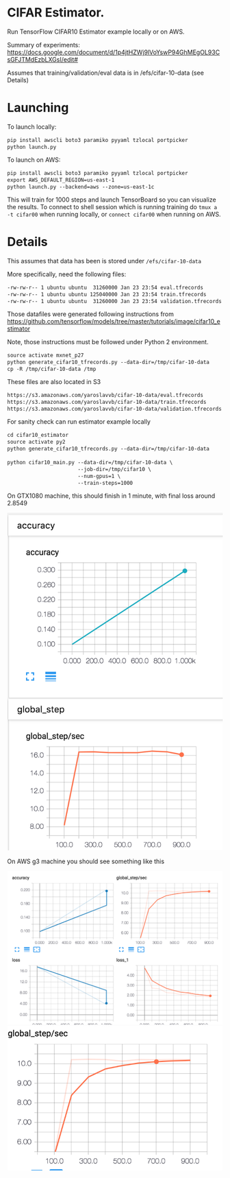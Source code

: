 # CIFAR Estimator.

Run TensorFlow CIFAR10 Estimator example locally or on AWS.

Summary of experiments:
https://docs.google.com/document/d/1p4jtHZWj9lVoYswP94GhMEgOL93CsGFJTMdEzbLXGsI/edit#

Assumes that training/validation/eval data is in /efs/cifar-10-data (see Details)

# Launching

To launch locally:

```
pip install awscli boto3 paramiko pyyaml tzlocal portpicker
python launch.py
```

To launch on AWS:
```
pip install awscli boto3 paramiko pyyaml tzlocal portpicker
export AWS_DEFAULT_REGION=us-east-1
python launch.py --backend=aws --zone=us-east-1c
```

This will train for 1000 steps and launch TensorBoard so you can visualize the results. To connect to shell session which is running training do `tmux a -t cifar00` when running locally, or `connect cifar00` when running on AWS.

# Details
This assumes that data has been is stored under  `/efs/cifar-10-data`

More specifically, need the following files:
```
-rw-rw-r-- 1 ubuntu ubuntu  31260000 Jan 23 23:54 eval.tfrecords
-rw-rw-r-- 1 ubuntu ubuntu 125040000 Jan 23 23:54 train.tfrecords
-rw-rw-r-- 1 ubuntu ubuntu  31260000 Jan 23 23:54 validation.tfrecords
```

Those datafiles were generated following instructions from
https://github.com/tensorflow/models/tree/master/tutorials/image/cifar10_estimator

Note, those instructions must be followed under Python 2 environment.
```
source activate mxnet_p27
python generate_cifar10_tfrecords.py --data-dir=/tmp/cifar-10-data
cp -R /tmp/cifar-10-data /tmp
```

These files are also located in S3
```
https://s3.amazonaws.com/yaroslavvb/cifar-10-data/eval.tfrecords
https://s3.amazonaws.com/yaroslavvb/cifar-10-data/train.tfrecords
https://s3.amazonaws.com/yaroslavvb/cifar-10-data/validation.tfrecords
```

For sanity check can run estimator example locally

```
cd cifar10_estimator
source activate py2
python generate_cifar10_tfrecords.py --data-dir=/tmp/cifar-10-data

python cifar10_main.py --data-dir=/tmp/cifar-10-data \
                       --job-dir=/tmp/cifar10 \
                       --num-gpus=1 \
                       --train-steps=1000
```

On GTX1080 machine, this should finish in 1 minute, with final loss around 2.8549

<img src="local-tb.png">

On AWS g3 machine you should see something like this

<img src="aws-tb.png">
<img src="aws-tb2.png">

